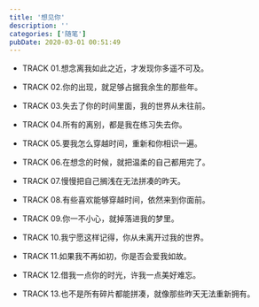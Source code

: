```yaml
---
title: '想见你'
description: ''
categories: ['随笔']
pubDate: 2020-03-01 00:51:49
---
```


- TRACK 01.想念离我如此之近，才发现你多遥不可及。

- TRACK 02.你的出现，就足够占据我余生的那些年。

- TRACK 03.失去了你的时间里面，我的世界从未往前。

- TRACK 04.所有的离别，都是我在练习失去你。

- TRACK 05.要我怎么穿越时间，重新和你相识一遍。

- TRACK 06.在想念的时候，就把温柔的自己都用完了。

- TRACK 07.慢慢把自己搁浅在无法拼凑的昨天。

- TRACK 08.有些喜欢能够穿越时间，依然来到你面前。

- TRACK 09.你一不小心，就掉落进我的梦里。

- TRACK 10.我宁愿这样记得，你从未离开过我的世界。

- TRACK 11.如果我不再如初，你是否会爱我如故。

- TRACK 12.借我一点你的时光，许我一点美好难忘。

- TRACK 13.也不是所有碎片都能拼凑，就像那些昨天无法重新拥有。
